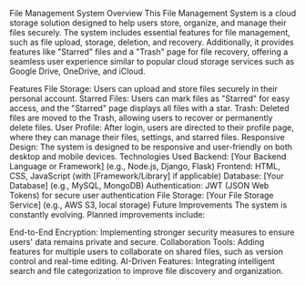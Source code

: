 File Management System
Overview
This File Management System is a cloud storage solution designed to help users store, organize, and manage their files securely. The system includes essential features for file management, such as file upload, storage, deletion, and recovery. Additionally, it provides features like "Starred" files and a "Trash" page for file recovery, offering a seamless user experience similar to popular cloud storage services such as Google Drive, OneDrive, and iCloud.

Features
File Storage: Users can upload and store files securely in their personal account.
Starred Files: Users can mark files as "Starred" for easy access, and the "Starred" page displays all files with a star.
Trash: Deleted files are moved to the Trash, allowing users to recover or permanently delete files.
User Profile: After login, users are directed to their profile page, where they can manage their files, settings, and starred files.
Responsive Design: The system is designed to be responsive and user-friendly on both desktop and mobile devices.
Technologies Used
Backend: [Your Backend Language or Framework] (e.g., Node.js, Django, Flask)
Frontend: HTML, CSS, JavaScript (with [Framework/Library] if applicable)
Database: [Your Database] (e.g., MySQL, MongoDB)
Authentication: JWT (JSON Web Tokens) for secure user authentication
File Storage: [Your File Storage Service] (e.g., AWS S3, local storage)
Future Improvements
The system is constantly evolving. Planned improvements include:

End-to-End Encryption: Implementing stronger security measures to ensure users' data remains private and secure.
Collaboration Tools: Adding features for multiple users to collaborate on shared files, such as version control and real-time editing.
AI-Driven Features: Integrating intelligent search and file categorization to improve file discovery and organization.
